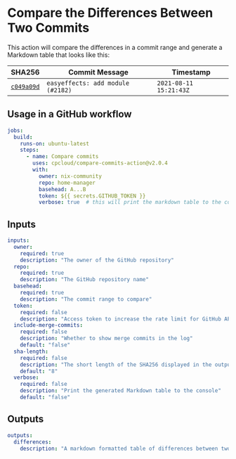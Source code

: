 # Compare the Differences Between Two Commits

This action will compare the differences in a commit range and generate a Markdown table that looks like this:

| SHA256                                                                                                      | Commit Message                    | Timestamp              |
| ----------------------------------------------------------------------------------------------------------- | --------------------------------- | ---------------------- |
| [`c049a09d`](https://github.com/nix-community/home-manager/commit/c049a09d1aa74e78d84cbb76a84a0218956650a6) | `easyeffects: add module (#2182)` | `2021-08-11 15:21:43Z` |

## Usage in a GitHub workflow

```yaml
jobs:
  build:
    runs-on: ubuntu-latest
    steps:
      - name: Compare commits
        uses: cpcloud/compare-commits-action@v2.0.4
        with:
          owner: nix-community
          repo: home-manager
          basehead: A...B
          token: ${{ secrets.GITHUB_TOKEN }}
          verbose: true  # this will print the markdown table to the console
```

## Inputs

```yaml
inputs:
  owner:
    required: true
    description: "The owner of the GitHub repository"
  repo:
    required: true
    description: "The GitHub repository name"
  basehead:
    required: true
    description: "The commit range to compare"
  token:
    required: false
    description: "Access token to increase the rate limit for GitHub API requests"
  include-merge-commits:
    required: false
    description: "Whether to show merge commits in the log"
    default: "false"
  sha-length:
    required: false
    description: "The short length of the SHA256 displayed in the output table"
    default: "8"
  verbose:
    required: false
    description: "Print the generated Markdown table to the console"
    default: "false"
```

## Outputs

```yaml
outputs:
  differences:
    description: "A markdown formatted table of differences between two commits"
```
